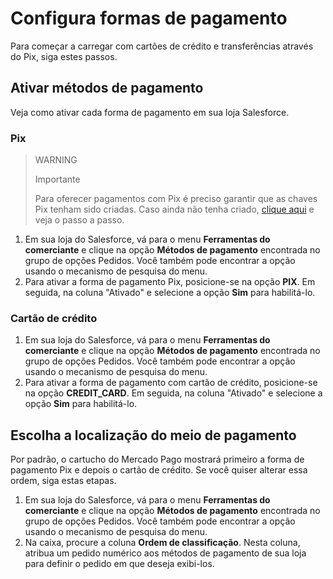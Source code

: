 # Configura formas de pagamento

Para começar a carregar com cartões de crédito e transferências através do Pix, siga estes passos.

## Ativar métodos de pagamento

Veja como ativar cada forma de pagamento em sua loja Salesforce.

### Pix

> WARNING
>
> Importante
>
> Para oferecer pagamentos com Pix é preciso garantir que as chaves Pix tenham sido criadas. Caso ainda não tenha criado, [clique aqui](https://www.youtube.com/watch?v=60tApKYVnkA) e veja o passo a passo.

1. Em sua loja do Salesforce, vá para o menu **Ferramentas do comerciante** e clique na opção **Métodos de pagamento** encontrada no grupo de opções Pedidos. Você também pode encontrar a opção usando o mecanismo de pesquisa do menu.
2. Para ativar a forma de pagamento Pix, posicione-se na opção **PIX**. Em seguida, na coluna "Ativado" e selecione a opção **Sim** para habilitá-lo.

### Cartão de crédito

1. Em sua loja do Salesforce, vá para o menu **Ferramentas do comerciante** e clique na opção **Métodos de pagamento** encontrada no grupo de opções Pedidos. Você também pode encontrar a opção usando o mecanismo de pesquisa do menu.
2. Para ativar a forma de pagamento com cartão de crédito, posicione-se na opção **CREDIT_CARD**. Em seguida, na coluna "Ativado" e selecione a opção **Sim** para habilitá-lo.

## Escolha a localização do meio de pagamento

Por padrão, o cartucho do Mercado Pago mostrará primeiro a forma de pagamento Pix e depois o cartão de crédito. Se você quiser alterar essa ordem, siga estas etapas.

1. Em sua loja do Salesforce, vá para o menu **Ferramentas do comerciante** e clique na opção **Métodos de pagamento** encontrada no grupo de opções Pedidos. Você também pode encontrar a opção usando o mecanismo de pesquisa do menu.
2. Na caixa, procure a coluna **Ordem de classificação**. Nesta coluna, atribua um pedido numérico aos métodos de pagamento de sua loja para definir o pedido em que deseja exibi-los.